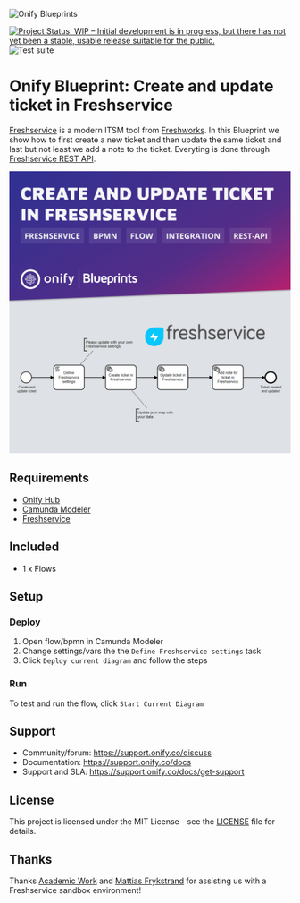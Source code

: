 ![Onify Blueprints](https://files.readme.io/8ba3f14-onify-blueprints-logo.png)

[![Project Status: WIP – Initial development is in progress, but there has not yet been a stable, usable release suitable for the public.](https://www.repostatus.org/badges/latest/wip.svg)](https://www.repostatus.org/#wip)
![Test suite](https://github.com/onify/blueprint-freshservice-create-update-ticket/workflows/Test%20suite/badge.svg)

# Onify Blueprint: Create and update ticket in Freshservice

[Freshservice](https://freshservice.com/) is a modern ITSM tool from [Freshworks](https://www.freshworks.com/). In this Blueprint we show how to first create a new ticket and then update the same ticket and last but not least we add a note to the ticket. Everyting is done through [Freshservice REST API](https://api.freshservice.com/).

![Onify Blueprint: Create and update ticket in Freshservice](blueprint.jpg "Blueprint")

## Requirements

* [Onify Hub](https://github.com/onify/install)
* [Camunda Modeler](https://camunda.com/download/modeler/)
* [Freshservice](https://freshservice.com/)

## Included

* 1 x Flows

## Setup

### Deploy

1. Open flow/bpmn in Camunda Modeler
2. Change settings/vars the the `Define Freshservice settings` task
3. Click `Deploy current diagram` and follow the steps

### Run 

To test and run the flow, click `Start Current Diagram`

## Support

* Community/forum: https://support.onify.co/discuss
* Documentation: https://support.onify.co/docs
* Support and SLA: https://support.onify.co/docs/get-support

## License

This project is licensed under the MIT License - see the [LICENSE](LICENSE) file for details.

## Thanks

Thanks [Academic Work](https://github.com/orgs/academicwork) and [Mattias Frykstrand](https://github.com/Mfryk85) for assisting us with a Freshservice sandbox environment!

